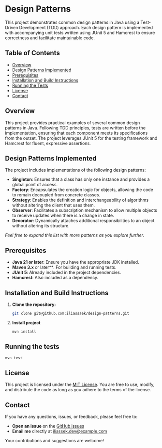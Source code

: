# Design Patterns
This project demonstrates common design patterns in Java using a Test-Driven Development (TDD) approach. Each design pattern is implemented with accompanying unit tests written using JUnit 5 and Hamcrest to ensure correctness and facilitate maintainable code.

## Table of Contents
- [Overview](#overview)
- [Design Patterns Implemented](#design-patterns-implemented)
- [Prerequisites](#prerequisites)
- [Installation and Build Instructions](#installation-and-build-instructions)
- [Running the Tests](#running-the-tests)
- [License](#license)
- [Contact](#contact)

## Overview

This project provides practical examples of several common design patterns in Java. Following TDD principles, tests are written before the implementation, ensuring that each component meets its specifications from the outset. The project leverages JUnit 5 for the testing framework and Hamcrest for fluent, expressive assertions.

## Design Patterns Implemented

The project includes implementations of the following design patterns:

- **Singleton**: Ensures that a class has only one instance and provides a global point of access.
- **Factory**: Encapsulates the creation logic for objects, allowing the code to remain decoupled from concrete classes.
- **Strategy**: Enables the definition and interchangeability of algorithms without altering the client that uses them.
- **Observer**: Facilitates a subscription mechanism to allow multiple objects to receive updates when there is a change in state.
- **Decorator**: Dynamically attaches additional responsibilities to an object without altering its structure.

*Feel free to expand this list with more patterns as you explore further.*

## Prerequisites

- **Java 21 or later**: Ensure you have the appropriate JDK installed.
- **Maven 3.x** or later**: For building and running tests.
- **JUnit 5**: Already included in the project dependencies.
- **Hamcrest**: Also included as a dependency.

## Installation and Build Instructions

1. **Clone the repository:**
    ```bash
    git clone git@github.com:iliassaek/design-patterns.git
    ```
1. **Install project**
   ```bash
   mvn install
   ```
## Running the tests
   ```bash
   mvn test
   ```

   
## License

This project is licensed under the [MIT License](LICENSE). You are free to use, modify, and distribute the code as long as you adhere to the terms of the license.

## Contact

If you have any questions, issues, or feedback, please feel free to:

- **Open an issue** on the [GitHub issues](https://github.com/iliassaek/design-patterns/issues)
- **Email me** directly at [iliassek.dev@example.com](mailto:iliassaek.dev@gmail.com)

Your contributions and suggestions are welcome!
